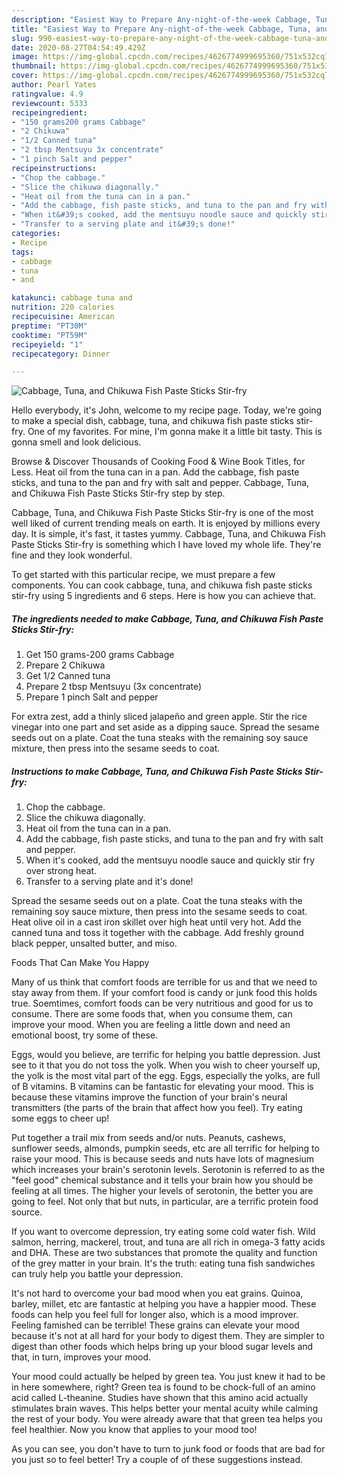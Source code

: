```yaml
---
description: "Easiest Way to Prepare Any-night-of-the-week Cabbage, Tuna, and Chikuwa Fish Paste Sticks Stir-fry"
title: "Easiest Way to Prepare Any-night-of-the-week Cabbage, Tuna, and Chikuwa Fish Paste Sticks Stir-fry"
slug: 990-easiest-way-to-prepare-any-night-of-the-week-cabbage-tuna-and-chikuwa-fish-paste-sticks-stir-fry
date: 2020-08-27T04:54:49.429Z
image: https://img-global.cpcdn.com/recipes/4626774999695360/751x532cq70/cabbage-tuna-and-chikuwa-fish-paste-sticks-stir-fry-recipe-main-photo.jpg
thumbnail: https://img-global.cpcdn.com/recipes/4626774999695360/751x532cq70/cabbage-tuna-and-chikuwa-fish-paste-sticks-stir-fry-recipe-main-photo.jpg
cover: https://img-global.cpcdn.com/recipes/4626774999695360/751x532cq70/cabbage-tuna-and-chikuwa-fish-paste-sticks-stir-fry-recipe-main-photo.jpg
author: Pearl Yates
ratingvalue: 4.9
reviewcount: 5333
recipeingredient:
- "150 grams200 grams Cabbage"
- "2 Chikuwa"
- "1/2 Canned tuna"
- "2 tbsp Mentsuyu 3x concentrate"
- "1 pinch Salt and pepper"
recipeinstructions:
- "Chop the cabbage."
- "Slice the chikuwa diagonally."
- "Heat oil from the tuna can in a pan."
- "Add the cabbage, fish paste sticks, and tuna to the pan and fry with salt and pepper."
- "When it&#39;s cooked, add the mentsuyu noodle sauce and quickly stir fry over strong heat."
- "Transfer to a serving plate and it&#39;s done!"
categories:
- Recipe
tags:
- cabbage
- tuna
- and

katakunci: cabbage tuna and 
nutrition: 220 calories
recipecuisine: American
preptime: "PT30M"
cooktime: "PT59M"
recipeyield: "1"
recipecategory: Dinner

---
```



![Cabbage, Tuna, and Chikuwa Fish Paste Sticks Stir-fry](https://img-global.cpcdn.com/recipes/4626774999695360/751x532cq70/cabbage-tuna-and-chikuwa-fish-paste-sticks-stir-fry-recipe-main-photo.jpg)

Hello everybody, it's John, welcome to my recipe page. Today, we're going to make a special dish, cabbage, tuna, and chikuwa fish paste sticks stir-fry. One of my favorites. For mine, I'm gonna make it a little bit tasty. This is gonna smell and look delicious.

Browse &amp; Discover Thousands of Cooking Food &amp; Wine Book Titles, for Less. Heat oil from the tuna can in a pan. Add the cabbage, fish paste sticks, and tuna to the pan and fry with salt and pepper. Cabbage, Tuna, and Chikuwa Fish Paste Sticks Stir-fry step by step.

Cabbage, Tuna, and Chikuwa Fish Paste Sticks Stir-fry is one of the most well liked of current trending meals on earth. It is enjoyed by millions every day. It is simple, it's fast, it tastes yummy. Cabbage, Tuna, and Chikuwa Fish Paste Sticks Stir-fry is something which I have loved my whole life. They're fine and they look wonderful.


To get started with this particular recipe, we must prepare a few components. You can cook cabbage, tuna, and chikuwa fish paste sticks stir-fry using 5 ingredients and 6 steps. Here is how you can achieve that.

<!--inarticleads1-->

##### The ingredients needed to make Cabbage, Tuna, and Chikuwa Fish Paste Sticks Stir-fry:

1. Get 150 grams-200 grams Cabbage
1. Prepare 2 Chikuwa
1. Get 1/2 Canned tuna
1. Prepare 2 tbsp Mentsuyu (3x concentrate)
1. Prepare 1 pinch Salt and pepper


For extra zest, add a thinly sliced jalapeño and green apple. Stir the rice vinegar into one part and set aside as a dipping sauce. Spread the sesame seeds out on a plate. Coat the tuna steaks with the remaining soy sauce mixture, then press into the sesame seeds to coat. 

<!--inarticleads2-->

##### Instructions to make Cabbage, Tuna, and Chikuwa Fish Paste Sticks Stir-fry:

1. Chop the cabbage.
1. Slice the chikuwa diagonally.
1. Heat oil from the tuna can in a pan.
1. Add the cabbage, fish paste sticks, and tuna to the pan and fry with salt and pepper.
1. When it&#39;s cooked, add the mentsuyu noodle sauce and quickly stir fry over strong heat.
1. Transfer to a serving plate and it&#39;s done!


Spread the sesame seeds out on a plate. Coat the tuna steaks with the remaining soy sauce mixture, then press into the sesame seeds to coat. Heat olive oil in a cast iron skillet over high heat until very hot. Add the canned tuna and toss it together with the cabbage. Add freshly ground black pepper, unsalted butter, and miso. 

Foods That Can Make You Happy


Many of us think that comfort foods are terrible for us and that we need to stay away from them. If your comfort food is candy or junk food this holds true. Soemtimes, comfort foods can be very nutritious and good for us to consume. There are some foods that, when you consume them, can improve your mood. When you are feeling a little down and need an emotional boost, try some of these.

Eggs, would you believe, are terrific for helping you battle depression. Just see to it that you do not toss the yolk. When you wish to cheer yourself up, the yolk is the most vital part of the egg. Eggs, especially the yolks, are full of B vitamins. B vitamins can be fantastic for elevating your mood. This is because these vitamins improve the function of your brain's neural transmitters (the parts of the brain that affect how you feel). Try eating some eggs to cheer up!

Put together a trail mix from seeds and/or nuts. Peanuts, cashews, sunflower seeds, almonds, pumpkin seeds, etc are all terrific for helping to raise your mood. This is because seeds and nuts have lots of magnesium which increases your brain's serotonin levels. Serotonin is referred to as the "feel good" chemical substance and it tells your brain how you should be feeling at all times. The higher your levels of serotonin, the better you are going to feel. Not only that but nuts, in particular, are a terrific protein food source.

If you want to overcome depression, try eating some cold water fish. Wild salmon, herring, mackerel, trout, and tuna are all rich in omega-3 fatty acids and DHA. These are two substances that promote the quality and function of the grey matter in your brain. It's the truth: eating tuna fish sandwiches can truly help you battle your depression. 

It's not hard to overcome your bad mood when you eat grains. Quinoa, barley, millet, etc are fantastic at helping you have a happier mood. These foods can help you feel full for longer also, which is a mood improver. Feeling famished can be terrible! These grains can elevate your mood because it's not at all hard for your body to digest them. They are simpler to digest than other foods which helps bring up your blood sugar levels and that, in turn, improves your mood.

Your mood could actually be helped by green tea. You just knew it had to be in here somewhere, right? Green tea is found to be chock-full of an amino acid called L-theanine. Studies have shown that this amino acid actually stimulates brain waves. This helps better your mental acuity while calming the rest of your body. You were already aware that that green tea helps you feel healthier. Now you know that applies to your mood too!

As you can see, you don't have to turn to junk food or foods that are bad for you just so to feel better! Try  a  couple of  of  these  suggestions  instead.

